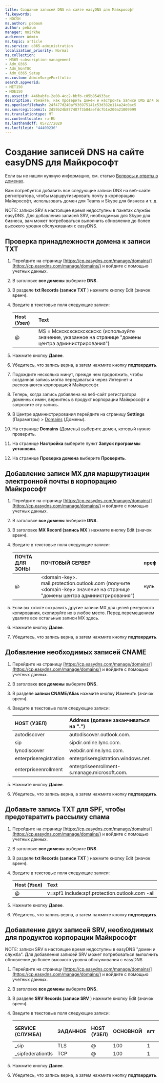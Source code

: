 ```yaml
---
title: Создание записей DNS на сайте easyDNS для Майкрософт
f1.keywords:
- NOCSH
ms.author: pebaum
author: pebaum
manager: mnirkhe
audience: Admin
ms.topic: article
ms.service: o365-administration
localization_priority: Normal
ms.collection:
- M365-subscription-management
- Adm_O365
- Adm_NonTOC
- Adm_O365_Setup
ms.custom: AdminSurgePortfolio
search.appverid:
- MET150
- MOE150
ms.assetid: 446babfe-2e08-4cc2-bbfb-c05b854933ac
description: Узнайте, как проверить домен и настроить записи DNS для электронной почты, Skype для бизнеса Online и других служб по адресу easyDNS для Майкрософт.
ms.openlocfilehash: 24f477d240af936975141c53d382e114a24c0ac5
ms.sourcegitcommit: 2d59b24b877487f3b84aefdc7b1e200a21009999
ms.translationtype: MT
ms.contentlocale: ru-RU
ms.lasthandoff: 05/27/2020
ms.locfileid: "44400236"
---
```

# <a name="create-dns-records-at-easydns-for-microsoft"></a>Создание записей DNS на сайте easyDNS для Майкрософт

Если вы не нашли нужную информацию, см. статью [Вопросы и ответы о доменах](../setup/domains-faq.md). 
  
Вам потребуется добавить все следующие записи DNS на веб-сайте регистратора, чтобы маршрутизировать почту в корпорацию Майкрософт, использовать домен для Teams и Skype для бизнеса и т. д.
  
NOTE: записи SRV в настоящее время недоступны в пакетах службы easyDNS. Для добавления записей SRV, необходимых для Skype для бизнеса, вам может потребоваться выполнить обновление до более высокого уровня обслуживания с easyDNS.
  
## <a name="verify-that-you-own-the-domain-with-a-txt-record"></a>Проверка принадлежности домена к записи TXT

1. Перейдите на страницу [https://cp.easydns.com/manage/domains/](https://cp.easydns.com/manage/domains/) и войдите с помощью учетных данных. 
    
2. В заголовке **все домены** выберите **DNS.**
    
3. В разделе **txt Records (записи TXT** ) нажмите кнопку Edit (значок вренч). 
    
4. Введите в текстовые поля следующие записи:
    
    |**Host** (Узел)|**Text**|
    |:-----|:-----|
    |@  <br/> |MS = Мскскскскскскскскс (используйте значение, указанное на странице "домены центра администрирования")  <br/> |
   
5. Нажмите кнопку **Далее**. 
    
6. Убедитесь, что запись верна, а затем нажмите кнопку **подтвердить**. 
    
7. Подождите несколько минут, прежде чем продолжить, чтобы созданная запись могла передаваться через Интернет и распознаются корпорацией Майкрософт.
    
8. Теперь, когда запись добавлена на веб-сайт регистратора доменных имен, вернитесь в продукт корпорации Майкрософт и запросите эту запись.
    
9. В Центре администрирования перейдите на страницу **Settings** (Параметры) \> <a href="https://go.microsoft.com/fwlink/p/?linkid=834818" target="_blank">Domains</a> (Домены).
    
10. На странице **Domains** (Домены) выберите домен, который нужно проверить. 
    
11. На странице **Настройка** выберите пункт **Запуск программы установки.**
    
12. На странице **Проверка домена** выберите **Проверить**. 
    
## <a name="add-an-mx-record-to-route-email-to-microsoft"></a>Добавление записи MX для маршрутизации электронной почты в корпорацию Майкрософт

1. Перейдите на страницу [https://cp.easydns.com/manage/domains/](https://cp.easydns.com/manage/domains/) и войдите с помощью учетных данных. 
    
2. В заголовке **все домены** выберите **DNS.**
    
3. В заголовке **MX Record (запись MX** ) нажмите кнопку Edit (значок вренч). 
    
4. Введите в текстовые поля следующие записи:
    
    |**ПОЧТА ДЛЯ ЗОНЫ**|**ПОЧТОВЫЙ СЕРВЕР**|**преф**|
    |:-----|:-----|:-----|
    |@  <br/> |\<domain-key\>. mail.protection.outlook.com (получите \<domain-key\> значение на странице "домены центра администрирования")  <br/> |нуль  <br/> |
   
2. Если вы хотите сохранить другие записи MX для целей резервного копирования, скопируйте их в любое место. Перед перемещением удалите все остальные записи MX здесь.
    
5. Нажмите кнопку **Далее**. 
    
6. Убедитесь, что запись верна, а затем нажмите кнопку **подтвердить**. 
    
## <a name="add-the-required-cname-records"></a>Добавление необходимых записей CNAME

1. Перейдите на страницу [https://cp.easydns.com/manage/domains/](https://cp.easydns.com/manage/domains/) и войдите с помощью учетных данных. 
    
2. В заголовке **все домены** выберите **DNS.**
    
3. В разделе **записи CNAME/Alias** нажмите кнопку Изменить (значок вренч). 
    
4. Введите в текстовые поля следующие записи:


    |**HOST (УЗЕЛ)**|**Address (должен заканчиваться на ".")**|
    |:-----|:-----|
    |autodiscover  <br/> |autodiscover.outlook.com.  <br/> |
    |sip  <br/> |sipdir.online.lync.com.  <br/> |
    |lyncdiscover  <br/> |webdir.online.lync.com.  <br/> |
    |enterpriseregistration  <br/> |enterpriseregistration.windows.net.  <br/> |
    |enterpriseenrollment  <br/> |enterpriseenrollment-s.manage.microsoft.com.  <br/> |
   
5. Нажмите кнопку **Далее**. 
    
6. Убедитесь, что запись верна, а затем нажмите кнопку **подтвердить**. 
    
## <a name="add-a-txt-record-for-spf-to-help-prevent-email-spam"></a>Добавьте запись TXT для SPF, чтобы предотвратить рассылку спама

1. Перейдите на страницу [https://cp.easydns.com/manage/domains/](https://cp.easydns.com/manage/domains/) и войдите с помощью учетных данных. 
    
2. В заголовке **все домены** выберите **DNS.**
    
3. В разделе **txt Records (записи TXT** ) нажмите кнопку Edit (значок вренч). 
    
4. Введите в текстовые поля следующие записи:
    
    |**Host** (Узел)|**Text**|
    |:-----|:-----|
    |@  <br/> |v=spf1 include:spf.protection.outlook.com -all  <br/> |
   
5. Нажмите кнопку **Далее**. 
    
6. Убедитесь, что запись верна, а затем нажмите кнопку **подтвердить**. 
    
## <a name="add-the-two-srv-records-that-are-required-for-microsoft"></a>Добавление двух записей SRV, необходимых для продуктов корпорации Майкрософт

NOTE: записи SRV в настоящее время недоступны в easyDNS "домен и служба". Для добавления записей SRV может потребоваться выполнить обновление до более высокого уровня обслуживания с easyDNS 
  
1. Перейдите на страницу [https://cp.easydns.com/manage/domains/](https://cp.easydns.com/manage/domains/) и войдите с помощью учетных данных. 
    
2. В заголовке **все домены** выберите **DNS.**
    
3. В разделе **SRV Records (записи SRV** ) нажмите кнопку Edit (значок вренч). 
    
4. Введите в текстовые поля следующие записи:
    
    |**SERVICE (СЛУЖБА)**|**ЗАДАННОЕ**|**HOST (УЗЕЛ)**|**ОСНОВНОЙ**|**вгт**|**PORT (ПОРТ)**|**TARGET (должно оканчиваться на ".")**|**TTL (Срок жизни)**|
    |:-----|:-----|:-----|:-----|:-----|:-----|:-----|:-----|
    |_sip  <br/> |TLS  <br/> |@  <br/> |100  <br/> |1   <br/> |443  <br/> |sipdir.online.lync.com.  <br/> |1800  <br/> |
    |_sipfederationtls  <br/> |TCP  <br/> |@  <br/> |100  <br/> |1   <br/> |5061  <br/> |sipfed.online.lync.com.  <br/> |1800  <br/> |
   
5. Нажмите кнопку **Далее**. 
    
6. Убедитесь, что запись верна, а затем нажмите кнопку **подтвердить**. 
    


